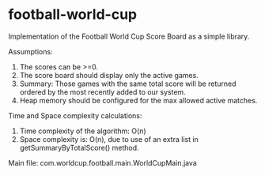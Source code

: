 # football-world-cup
Implementation of the Football World Cup Score Board as a simple library.


Assumptions: 
1. The scores can be >=0.
2. The score board should display only the active games. 
3. Summary: Those games with the same total score
will be returned ordered by the most recently added to our system.
4. Heap memory should be configured for the max allowed active matches.

Time and Space complexity calculations: 
1. Time complexity of the algorithm: O(n)
2. Space complexity is: O(n), due to use of an extra list in getSummaryByTotalScore() method.

Main file: com.worldcup.football.main.WorldCupMain.java